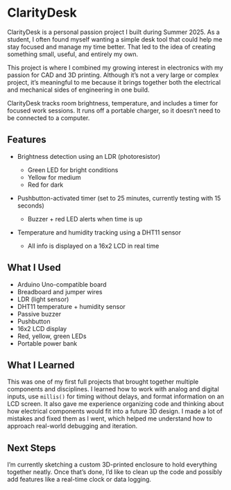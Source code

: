 # ClarityDesk

ClarityDesk is a personal passion project I built during Summer 2025. As a student, I often found myself wanting a simple desk tool that could help me stay focused and manage my time better. That led to the idea of creating something small, useful, and entirely my own.

This project is where I combined my growing interest in electronics with my passion for CAD and 3D printing. Although it’s not a very large or complex project, it’s meaningful to me because it brings together both the electrical and mechanical sides of engineering in one build.

ClarityDesk tracks room brightness, temperature, and includes a timer for focused work sessions. It runs off a portable charger, so it doesn’t need to be connected to a computer.

## Features
- Brightness detection using an LDR (photoresistor)  
  - Green LED for bright conditions  
  - Yellow for medium  
  - Red for dark  

- Pushbutton-activated timer (set to 25 minutes, currently testing with 15 seconds)  
  - Buzzer + red LED alerts when time is up  

- Temperature and humidity tracking using a DHT11 sensor  
  - All info is displayed on a 16x2 LCD in real time  

## What I Used
- Arduino Uno-compatible board  
- Breadboard and jumper wires  
- LDR (light sensor)  
- DHT11 temperature + humidity sensor  
- Passive buzzer  
- Pushbutton  
- 16x2 LCD display  
- Red, yellow, green LEDs  
- Portable power bank

## What I Learned
This was one of my first full projects that brought together multiple components and disciplines. I learned how to work with analog and digital inputs, use `millis()` for timing without delays, and format information on an LCD screen. It also gave me experience organizing code and thinking about how electrical components would fit into a future 3D design. I made a lot of mistakes and fixed them as I went, which helped me understand how to approach real-world debugging and iteration.

## Next Steps
I’m currently sketching a custom 3D-printed enclosure to hold everything together neatly. Once that’s done, I’d like to clean up the code and possibly add features like a real-time clock or data logging.
